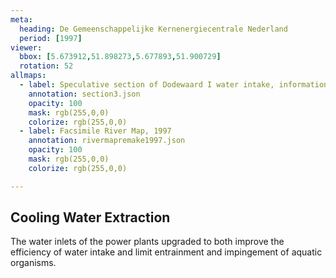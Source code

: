 ```yaml
---
meta:
  heading: De Gemeenschappelijke Kernenergiecentrale Nederland
  period: [1997]
viewer:
  bbox: [5.673912,51.898273,5.677893,51.900729]
  rotation: 52
allmaps:
  - label: Speculative section of Dodewaard I water intake, information brochure of GKN (2004). 2023. 297 x 105 mm. Scale 1:500. The Berlage.
    annotation: section3.json
    opacity: 100
    mask: rgb(255,0,0)
    colorize: rgb(255,0,0)
  - label: Facsimile River Map, 1997
    annotation: rivermapremake1997.json
    opacity: 100
    mask: rgb(255,0,0)
    colorize: rgb(255,0,0)

---
```


## Cooling Water Extraction

The water inlets of the power plants upgraded to both improve the efficiency of water intake and limit entrainment and impingement of aquatic organisms.
